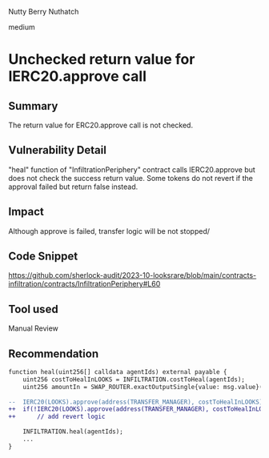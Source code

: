 Nutty Berry Nuthatch

medium

# Unchecked return value for IERC20.approve call
## Summary

The return value for ERC20.approve call is not checked.

## Vulnerability Detail

"heal" function of "InfiltrationPeriphery" contract calls IERC20.approve but does not check the success return value. 
Some tokens do not revert if the approval failed but return false instead.

## Impact

Although approve is failed, transfer logic will be not stopped/

## Code Snippet

https://github.com/sherlock-audit/2023-10-looksrare/blob/main/contracts-infiltration/contracts/InfiltrationPeriphery#L60

## Tool used

Manual Review

## Recommendation



```diff
function heal(uint256[] calldata agentIds) external payable {
	uint256 costToHealInLOOKS = INFILTRATION.costToHeal(agentIds);
	uint256 amountIn = SWAP_ROUTER.exactOutputSingle{value: msg.value}(params);
	
--	IERC20(LOOKS).approve(address(TRANSFER_MANAGER), costToHealInLOOKS);
++	if(!IERC20(LOOKS).approve(address(TRANSFER_MANAGER), costToHealInLOOKS))
++      // add revert logic
	
	INFILTRATION.heal(agentIds);
	...	
}
```
